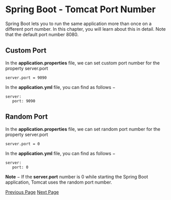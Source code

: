 # Spring Boot - Tomcat Port Number
Spring Boot lets you to run the same application more than once on a different port number. In this chapter, you will learn about this in detail. Note that the default port number 8080.

## Custom Port
In the **application.properties** file, we can set custom port number for the property server.port

```
server.port = 9090
```
In the **application.yml** file, you can find as follows −

```
server: 
   port: 9090
```
## Random Port
In the **application.properties** file, we can set random port number for the property server.port

```
server.port = 0
```
In the **application.yml** file, you can find as follows −

```
server: 
   port: 0
```
**Note** − If the **server.port** number is 0 while starting the Spring Boot application, Tomcat uses the random port number.


[Previous Page](../spring_boot/spring_boot_servlet_filter.md) [Next Page](../spring_boot/spring_boot_rest_template.md) 

